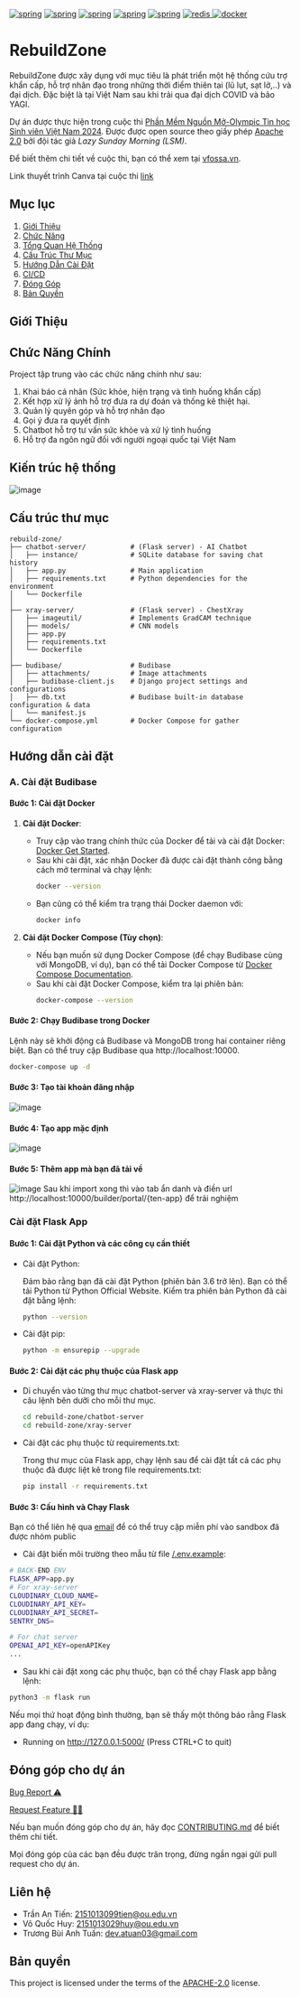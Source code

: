 <a href="https://flask.palletsprojects.com/en/stable/"> <img alt="spring" src="https://img.shields.io/static/v1?style=for-the-badge&message=Budibase&color=000000&logo=Budibase&logoColor=FFFFFF&label="></a>
<a href="https://flask.palletsprojects.com/en/stable/"> <img alt="spring" src="https://img.shields.io/badge/Flask-000000?style=for-the-badge&logo=flask&logoColor=white"></a>
<a href="https://flask.palletsprojects.com/en/stable/"> <img alt="spring" src="https://img.shields.io/badge/postgresql-4169e1?style=for-the-badge&logo=postgresql&logoColor=white"></a>
<a href="https://flask.palletsprojects.com/en/stable/"> <img alt="spring" src="https://img.shields.io/badge/SQLite-003B57?style=for-the-badge&logo=sqlite&logoColor=white"></a>
<a href="https://flask.palletsprojects.com/en/stable/"> <img alt="spring" src="https://img.shields.io/badge/TensorFlow-FF3F06?style=for-the-badge&logo=tensorflow&logoColor=white"></a>
<a href="https://redis.io/"><img src="https://img.shields.io/badge/redis-%23DD0031.svg?style=for-the-badge&logo=redis&logoColor=white" alt="redis" > </a>
<a href="https://www.docker.com/"><img src="https://img.shields.io/badge/docker-%230db7ed.svg?style=for-the-badge&logo=docker&logoColor=white" alt="docker" > </a>

# RebuildZone

RebuildZone được xây dụng với mục tiêu là phát triển một hệ thống cứu trợ khẩn cấp, hỗ trợ nhân đạo trong những thời điểm thiên tai (lũ lụt, sạt lở,..) và đại dịch. Đặc biệt là tại Việt Nam sau khi trải qua đại dịch COVID và bão YAGI.

Dự án được thực hiện trong cuộc thi [Phần Mềm Nguồn Mở-Olympic Tin học Sinh viên Việt Nam 2024](https://www.olp.vn/procon-pmmn/ph%E1%BA%A7n-m%E1%BB%81m-ngu%E1%BB%93n-m%E1%BB%9F). Được được open source theo giấy phép [Apache 2.0](https://www.apache.org/licenses/LICENSE-2.0) bởi đội tác giả _Lazy Sunday Morning (LSM)_.

Để biết thêm chi tiết về cuộc thi, bạn có thể xem tại [vfossa.vn](https://vfossa.vn/tin-tuc/cong-bo-de-thi-noi-dung-phan-mem-nguon-mo-olympic-tin-hoc-sinh-vien-viet-nam-2024-727.html).

Link thuyết trình Canva tại cuộc thi [link](https://www.canva.com/design/DAGYu2oIjn0/Z9J7rGkzynJUEw5MUv9A7w/edit?utm_content=DAGYu2oIjn0&utm_campaign=designshare&utm_medium=link2&utm_source=sharebutton)

## Mục lục

1. [Giới Thiệu](#Giới-Thiệu)
2. [Chức Năng](#chức-năng-chính)
3. [Tổng Quan Hệ Thống](#kiến-trúc-hệ-thống)
4. [Cấu Trúc Thư Mục](#cấu-trúc-thư-mục)
5. [Hướng Dẫn Cài Đặt](#hướng-dẫn-cài-đặt)
6. [CI/CD](#ci/cd)
7. [Đóng Góp](#đóng-góp-cho-dự-án)
8. [Bản Quyền](#bản-quyền)

## Giới Thiệu

## Chức Năng Chính

Project tập trung vào các chức năng chính như sau:

1. Khai báo cá nhân (Sức khỏe, hiện trạng và tình huống khẩn cấp)
2. Kết hợp xử lý ảnh hỗ trợ đưa ra dự đoán và thống kê thiệt hại.
3. Quản lỷ quyên góp và hỗ trợ nhân đạo
4. Gọi ý đưa ra quyết định
5. Chatbot hỗ trợ tư vấn sức khỏe và xử lý tình huống
6. Hỗ trợ đa ngôn ngữ đối với người ngoại quốc tại Việt Nam

## Kiến trúc hệ thống

![image](docs/images/architech.svg)

## Cấu trúc thư mục

```
rebuild-zone/
├── chatbot-server/           # (Flask server) - AI Chatbot
│   ├── instance/             # SQLite database for saving chat history
│   ├── app.py                # Main application
│   ├── requirements.txt      # Python dependencies for the environment
│   └── Dockerfile
│
├── xray-server/              # (Flask server) - ChestXray
│   ├── imageutil/            # Implements GradCAM technique
│   ├── models/               # CNN models
│   ├── app.py
│   ├── requirements.txt
│   └── Dockerfile
│
├── budibase/                 # Budibase
│   ├── attachments/          # Image attachments
│   ├── budibase-client.js    # Django project settings and configurations
│   ├── db.txt                # Budibase built-in database configuration & data
│   └── manifest.js
└── docker-compose.yml        # Docker Compose for gather configuration
```

## Hướng dẫn cài đặt

### A. Cài đặt Budibase

#### Bước 1: Cài đặt Docker

1. **Cài đặt Docker**:

   - Truy cập vào trang chính thức của Docker để tải và cài đặt Docker: [Docker Get Started](https://docs.docker.com/get-docker/).
   - Sau khi cài đặt, xác nhận Docker đã được cài đặt thành công bằng cách mở terminal và chạy lệnh:
     ```bash
     docker --version
     ```
   - Bạn cũng có thể kiểm tra trạng thái Docker daemon với:
     ```bash
     docker info
     ```

2. **Cài đặt Docker Compose (Tùy chọn)**:
   - Nếu bạn muốn sử dụng Docker Compose (để chạy Budibase cùng với MongoDB, ví dụ), bạn có thể tải Docker Compose từ [Docker Compose Documentation](https://docs.docker.com/compose/install/).
   - Sau khi cài đặt Docker Compose, kiểm tra lại phiên bản:
     ```bash
     docker-compose --version
     ```

#### Bước 2: Chạy Budibase trong Docker

Lệnh này sẽ khởi động cả Budibase và MongoDB trong hai container riêng biệt. Bạn có thể truy cập Budibase qua http://localhost:10000.

```bash
docker-compose up -d
```

#### Bước 3: Tạo tài khoản đăng nhập

![image](docs/images/images1.png)

#### Bước 4: Tạo app mặc định

![image](docs/images/images2.png)

#### Bước 5: Thêm app mà bạn đã tải về

![image](docs/images/images3.png)
Sau khi import xong thì vào tab ẩn danh và điền url http://localhost:10000/builder/portal/{ten-app} để trải nghiệm

### Cài đặt Flask App

#### Bước 1: Cài đặt Python và các công cụ cần thiết

- Cài đặt Python:

  Đảm bảo rằng bạn đã cài đặt Python (phiên bản 3.6 trở lên). Bạn có thể tải Python từ Python Official Website.
  Kiểm tra phiên bản Python đã cài đặt bằng lệnh:

  ```bash
  python --version
  ```

- Cài đặt pip:

  ```bash
  python -m ensurepip --upgrade
  ```

#### Bước 2: Cài đặt các phụ thuộc của Flask app

- Di chuyển vào từng thư mục chatbot-server và xray-server và thực thi câu lệnh bên dưỡi cho mỗi thư mục.

  ```bash
  cd rebuild-zone/chatbot-server
  cd rebuild-zone/xray-server
  ```

- Cài đặt các phụ thuộc từ requirements.txt:

  Trong thư mục của Flask app, chạy lệnh sau để cài đặt tất cả các phụ thuộc đã được liệt kê trong file requirements.txt:

  ```bash
  pip install -r requirements.txt
  ```

#### Bước 3: Cấu hình và Chạy Flask

Bạn có thể liên hệ qua [email](mailto://2151013029huy@ou.edu.vn) để có thể truy cập miễn phí vào sandbox đã được nhóm public

- Cài đặt biến môi trường theo mẫu từ file [/.env.example](https://github.com/anhtuan284/rebuild-zone/blob/developer/.env.example):

```bash
# BACK-END ENV
FLASK_APP=app.py
# For xray-server
CLOUDINARY_CLOUD_NAME=
CLOUDINARY_API_KEY=
CLOUDINARY_API_SECRET=
SENTRY_DNS=

# For chat server
OPENAI_API_KEY=openAPIKey
...
```

- Sau khi cài đặt xong các phụ thuộc, bạn có thể chạy Flask app bằng lệnh:

```bash
python3 -m flask run
```

Nếu mọi thứ hoạt động bình thường, bạn sẽ thấy một thông báo rằng Flask app đang chạy, ví dụ:

- Running on http://127.0.0.1:5000/ (Press CTRL+C to quit)

## Đóng góp cho dự án

<a href="https://github.com/anhtuan284/rebuild-zone/issues/new?assignees=&labels=&projects=&template=bug_report.md&title=Bug+Report%3A+">Bug Report ⚠️
</a>

<a href="https://github.com/anhtuan284/rebuild-zone/issues/new?assignees=&labels=&projects=&template=feature_request.md&title=RequestFeature:">Request Feature 👩‍💻</a>

Nếu bạn muốn đóng góp cho dự án, hãy đọc [CONTRIBUTING.md](.github/CONTRIBUTING.md) để biết thêm chi tiết.

Mọi đóng góp của các bạn đều được trân trọng, đừng ngần ngại gửi pull request cho dự án.

## Liên hệ

- Trần An Tiến: 2151013099tien@ou.edu.vn
- Võ Quốc Huy: 2151013029huy@ou.edu.vn
- Trương Bùi Anh Tuấn: dev.atuan03@gmail.com

## Bản quyền

This project is licensed under the terms of the [APACHE-2.0](LICENSE) license.
